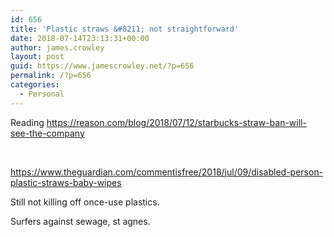```yaml
---
id: 656
title: 'Plastic straws &#8211; not straightforward'
date: 2018-07-14T23:13:31+00:00
author: james.crowley
layout: post
guid: https://www.jamescrowley.net/?p=656
permalink: /?p=656
categories:
  - Personal
---
```

Reading https://reason.com/blog/2018/07/12/starbucks-straw-ban-will-see-the-company

&nbsp;

https://www.theguardian.com/commentisfree/2018/jul/09/disabled-person-plastic-straws-baby-wipes

Still not killing off once-use plastics.

Surfers against sewage, st agnes.

&nbsp;